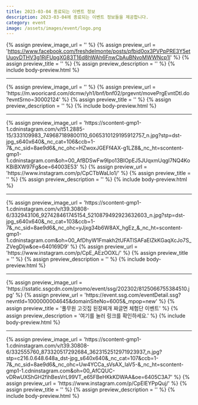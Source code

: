 ```yaml
---
title: 2023-03-04 종료되는 이벤트 정보
description: 2023-03-04에 종료되는 이벤트 정보들을 제공합니다.
category: event
image: /assets/images/event/logo.png
---
```

{% assign preview_image_url = '' %}
{% assign preview_url = 'https://www.facebook.com/freshdelmonte/posts/pfbid0ox3PVPpPRE3Y5etUuovDTHV3g1RjFUpgXG83T16d8hWAh6FnwCbAuBNvoMWWNcp1l' %}
{% assign preview_title = '' %}
{% assign preview_description = '' %}
{% include body-preview.html %}
<hr>{% assign preview_image_url = '' %}
{% assign preview_url = 'https://m.wooricard.com/dcmw/yh1/bnf/bnf02/prgevnt/movePrgEvntDtl.do?evntSrno=30002124' %}
{% assign preview_title = '' %}
{% assign preview_description = '' %}
{% include body-preview.html %}
<hr>{% assign preview_image_url = 'https://scontent-gmp1-1.cdninstagram.com/v/t51.2885-15/333109983_749687189800110_6065310129195912757_n.jpg?stp=dst-jpg_s640x640&amp;_nc_cat=106&amp;ccb=1-7&amp;_nc_sid=8ae9d6&amp;_nc_ohc=HZwoxJGEFf4AX-g1LZ8&amp;_nc_ht=scontent-gmp1-1.cdninstagram.com&amp;oh=00_AfBDSwFw9Ipo13BIOpEJ5JUqxmUqgI7NQ4KoKBiBXW97Fg&amp;oe=64003E53' %}
{% assign preview_url = 'https://www.instagram.com/p/CpCTbWaLlo1/' %}
{% assign preview_title = '' %}
{% assign preview_description = '' %}
{% include body-preview.html %}
<hr>{% assign preview_image_url = 'https://scontent-gmp1-1.cdninstagram.com/v/t39.30808-6/332943106_927428461745154_5210879492923632603_n.jpg?stp=dst-jpg_s640x640&amp;_nc_cat=103&amp;ccb=1-7&amp;_nc_sid=8ae9d6&amp;_nc_ohc=yJjxg34b6W8AX_hgEz_&amp;_nc_ht=scontent-gmp1-1.cdninstagram.com&amp;oh=00_AfDhyW1Fmakh2tUFATlSAFaEIZkKGaqXcJo7S_ZVegDljw&amp;oe=640169D9' %}
{% assign preview_url = 'https://www.instagram.com/p/CpE_AEzOOXL/' %}
{% assign preview_title = '' %}
{% assign preview_description = '' %}
{% include body-preview.html %}
<hr>{% assign preview_image_url = 'https://sstatic.ssgcdn.com/promo/event/ssg/202302/8125066755384510.jpg' %}
{% assign preview_url = 'https://event.ssg.com/eventDetail.ssg?nevntId=1000000004645&domainSiteNo=6005&_mpop=new' %}
{% assign preview_title = '풀무원 고깃집 된장찌개 짜글면 체험단 이벤트' %}
{% assign preview_description = '여기를 눌러 링크를 확인하세요.' %}
{% include body-preview.html %}
<hr>{% assign preview_image_url = 'https://scontent-gmp1-1.cdninstagram.com/v/t39.30808-6/332555760_873320517292684_3623152512971923937_n.jpg?stp=c216.0.648.648a_dst-jpg_s640x640&amp;_nc_cat=107&amp;ccb=1-7&amp;_nc_sid=8ae9d6&amp;_nc_ohc=Uw4YCCa_sVsAX_IaV5-&amp;_nc_ht=scontent-gmp1-1.cdninstagram.com&amp;oh=00_AfCQUC-vDRwUXShGH2fihBesVrL99VT_e65FBeHKkKDWAA&amp;oe=6405C3A7' %}
{% assign preview_url = 'https://www.instagram.com/p/CpEIEYPpQuj/' %}
{% assign preview_title = '' %}
{% assign preview_description = '' %}
{% include body-preview.html %}